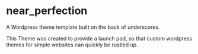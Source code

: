 # near_perfection
A Wordpress theme template built on the back of underscores.

This Theme was created to provide a launch pad, so that custom wordpress themes for simple websites can quickly be rustled up.